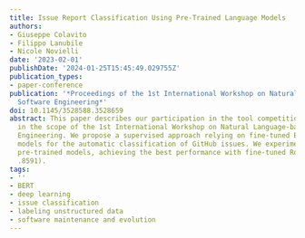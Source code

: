 ```yaml
---
title: Issue Report Classification Using Pre-Trained Language Models
authors:
- Giuseppe Colavito
- Filippo Lanubile
- Nicole Novielli
date: '2023-02-01'
publishDate: '2024-01-25T15:45:49.029755Z'
publication_types:
- paper-conference
publication: '*Proceedings of the 1st International Workshop on Natural Language-based
  Software Engineering*'
doi: 10.1145/3528588.3528659
abstract: This paper describes our participation in the tool competition organized
  in the scope of the 1st International Workshop on Natural Language-based Software
  Engineering. We propose a supervised approach relying on fine-tuned BERT-based language
  models for the automatic classification of GitHub issues. We experimented with different
  pre-trained models, achieving the best performance with fine-tuned RoBERTa (F1 =
  .8591).
tags:
- ''
- BERT
- deep learning
- issue classification
- labeling unstructured data
- software maintenance and evolution
---
```

